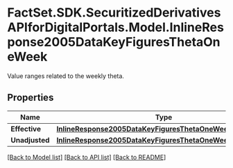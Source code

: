 # FactSet.SDK.SecuritizedDerivativesAPIforDigitalPortals.Model.InlineResponse2005DataKeyFiguresThetaOneWeek
Value ranges related to the weekly theta.

## Properties

Name | Type | Description | Notes
------------ | ------------- | ------------- | -------------
**Effective** | [**InlineResponse2005DataKeyFiguresThetaOneWeekEffective**](InlineResponse2005DataKeyFiguresThetaOneWeekEffective.md) |  | [optional] 
**Unadjusted** | [**InlineResponse2005DataKeyFiguresThetaOneWeekUnadjusted**](InlineResponse2005DataKeyFiguresThetaOneWeekUnadjusted.md) |  | [optional] 

[[Back to Model list]](../README.md#documentation-for-models) [[Back to API list]](../README.md#documentation-for-api-endpoints) [[Back to README]](../README.md)

